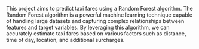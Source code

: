 This project aims to predict taxi fares using a Random Forest algorithm. The Random Forest algorithm is a powerful machine learning technique capable of handling large datasets and capturing complex relationships between features and target variables. By leveraging this algorithm, we can accurately estimate taxi fares based on various factors such as distance, time of day, location, and additional surcharges.
